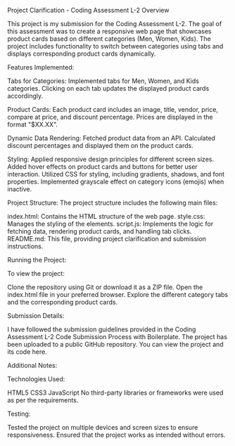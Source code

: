 Project Clarification - Coding Assessment L-2
Overview

This project is my submission for the Coding Assessment L-2. The goal of this assessment was to create a responsive web page that showcases product cards based on different categories (Men, Women, Kids). The project includes functionality to switch between categories using tabs and displays corresponding product cards dynamically.

Features Implemented:

Tabs for Categories:
Implemented tabs for Men, Women, and Kids categories.
Clicking on each tab updates the displayed product cards accordingly.

Product Cards:
Each product card includes an image, title, vendor, price, compare at price, and discount percentage.
Prices are displayed in the format "$XX.XX".

Dynamic Data Rendering:
Fetched product data from an API.
Calculated discount percentages and displayed them on the product cards.

Styling:
Applied responsive design principles for different screen sizes.
Added hover effects on product cards and buttons for better user interaction.
Utilized CSS for styling, including gradients, shadows, and font properties.
Implemented grayscale effect on category icons (emojis) when inactive.

Project Structure:
The project structure includes the following main files:

index.html: Contains the HTML structure of the web page.
style.css: Manages the styling of the elements.
script.js: Implements the logic for fetching data, rendering product cards, and handling tab clicks.
README.md: This file, providing project clarification and submission instructions.

Running the Project:

To view the project:

Clone the repository using Git or download it as a ZIP file.
Open the index.html file in your preferred browser.
Explore the different category tabs and the corresponding product cards.

Submission Details:

I have followed the submission guidelines provided in the Coding Assessment L-2 Code Submission Process with Boilerplate. The project has been uploaded to a public GitHub repository. You can view the project and its code here.

Additional Notes:

Technologies Used:

HTML5
CSS3
JavaScript
No third-party libraries or frameworks were used as per the requirements.

Testing:

Tested the project on multiple devices and screen sizes to ensure responsiveness.
Ensured that the project works as intended without errors.
